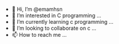 - 👋 Hi, I’m @emamhsn
- 👀 I’m interested in C programming ...
- 🌱 I’m currently learning c programming ...
- 💞️ I’m looking to collaborate on c ...
- 📫 How to reach me ...

<!---
emamhsn/emamhsn is a ✨ special ✨ repository because its `README.md` (this file) appears on your GitHub profile.
You can click the Preview link to take a look at your changes.
--->
